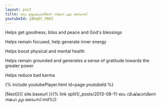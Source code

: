 ```yaml
---
layout: post
title: ഓം ബ്രഹ്മചാരിനെ നമഹ ൧൧ ടൈംസ്
youtubeId: y8HqDt_PA6I
---
```

 
 
Helps get goodness, bliss and peace and God's blessings
 
Helps remain focused, help generate inner energy 
 
Helps boost physical and mental health 
 
Helps remain grounded and generates a sense of gratitude towards the greater power 
 
Helps reduce bad karma
 
 
 
 


{% include youtubePlayer.html id=page.youtubeId %}
 
[Next]({{ site.baseurl }}{% link  split1/_posts/2013-08-11-ഓം വിഷ്‌കാമ്പിനെ നമഹ ൧൧ ടൈംസ്.md%})
 
